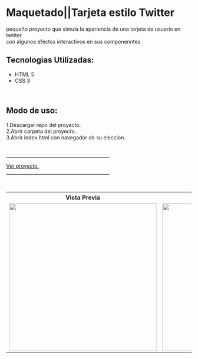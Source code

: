# Maquetado||Tarjeta estilo Twitter
<p>pequeño proyecto que simula la apariencia de una tarjeta de usuario en twitter<br>con algunos efectos interactivos en sus componenntes</p>

<h2>Tecnologias Utilizadas: </h2>
<ul>
    <li>HTML 5</li>
    <li>CSS 3</li>
</ul><br>

<h2>Modo de uso:</h2>
<p>
    1.Descargar repo del proyecto.<br>
    2.Abrir carpeta del proyecto.<br>
    3.Abrir index.html con navegador de su eleccion.
</p><br>

<hr width="280"><a href="https://aressantonio.github.io/Maquetado-Tarjeta-estilo-Twitter/" target="_blank">Ver proyecto.</a><hr width="280"><br>

<table>
    <tr>
        <th>Vista Previa</th>
    </tr>
    <tr>
     <td>
      <img src="https://user-images.githubusercontent.com/99376135/211416819-13efa66e-b494-4d24-b82e-20b508dbb721.png" alt="" width="400">
     </td>
     <td>
      <img src="https://user-images.githubusercontent.com/99376135/211416863-22e33cfd-0508-4ed0-9cef-69a37a668e10.png" alt="" width="400">
     </td>
     <td>
      <img src="https://user-images.githubusercontent.com/99376135/211416895-377d4cb9-f6bb-4e70-9b2c-708783ff95d0.png" alt="" width="400">
     </td>
    </tr>
</table>
